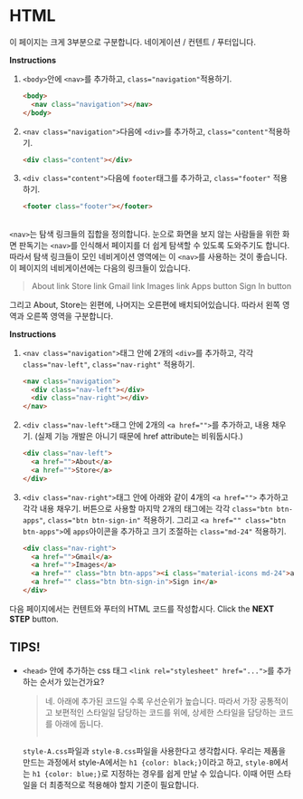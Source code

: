 # HTML
이 페이지는 크게 3부분으로 구분합니다. 네이게이션 / 컨텐트 / 푸터입니다. 

**Instructions**
1. `<body>`안에 `<nav>`를 추가하고, `class="navigation"`적용하기. 
    ```html
    <body>
      <nav class="navigation"></nav>
    </body>
    ```
1. `<nav class="navigation">`다음에 `<div>`를 추가하고, `class="content"`적용하기. 
    ```html
    <div class="content"></div>
    ```
1. `<div class="content">`다음에 `footer`태그를 추가하고, `class="footer"` 적용하기. 
    ```html
    <footer class="footer"></footer>
    ```



## <nav>
`<nav>`는 탐색 링크들의 집합을 정의합니다. 눈으로 화면을 보지 않는 사람들을 위한 화면 판독기는 `<nav>`를 인식해서 페이지를 더 쉽게 탐색할 수 있도록 도와주기도 합니다. 따라서 탐색 링크들이 모인 네비게이션 영역에는 이 `<nav>`를 사용하는 것이 좋습니다. 이 페이지의 네비게이션에는 다음의 링크들이 있습니다.
> About link
> Store link
> Gmail link
> Images link
> Apps button
> Sign In button

그리고 About, Store는 왼편에, 나머지는 오른편에 배치되어있습니다. 따라서 왼쪽 영역과 오른쪽 영역을 구분합니다. 

**Instructions**
1. `<nav class="navigation">`태그 안에 2개의 `<div>`를 추가하고, 각각 `class="nav-left"`, `class="nav-right"` 적용하기. 
    ```html
    <nav class="navigation">
      <div class="nav-left"></div>
      <div class="nav-right"></div>
    </nav>
    ```
1. `<div class="nav-left">`태그 안에 2개의 `<a href="">`를 추가하고, 내용 채우기. (실제 기능 개발은 아니기 때문에 href attribute는 비워둡시다.) 
    ```html
    <div class="nav-left">
      <a href="">About</a>
      <a href="">Store</a>
    </div>
    ```
1. `<div class="nav-right">`태그 안에 아래와 같이 4개의 `<a href="">` 추가하고 각각 내용 채우기. 버튼으로 사용할 마지막 2개의 태그에는 각각 `class="btn btn-apps"`, `class="btn btn-sign-in"` 적용하기. 그리고 `<a href="" class="btn btn-apps">`에 `apps`아이콘을 추가하고 크기 조절하는 `class="md-24"` 적용하기.   
    ```html
    <div class="nav-right">
      <a href="">Gmail</a>
      <a href="">Images</a>
      <a href="" class="btn btn-apps"><i class="material-icons md-24">apps</i></a>
      <a href="" class="btn btn-sign-in">Sign in</a>
    </div>
    ```



다음 페이지에서는 컨텐트와 푸터의 HTML 코드를 작성합시다.
Click the **NEXT STEP** button.



## TIPS!

- `<head>` 안에 추가하는 css 태그 `<link rel="stylesheet" href="...">`를 추가하는 순서가 있는건가요? 

  > 네. 아래에 추가된 코드일 수록 우선순위가 높습니다. 따라서 가장 공통적이고 보편적인 스타일일 담당하는 코드를 위에, 상세한 스타일을 담당하는 코드를 아래에 둡니다.  
  > ```html
    `style-A.css`파일과 `style-B.css`파일을 사용한다고 생각합시다. 우리는 제품을 만드는 과정에서 style-A에서는 `h1 {color: black;}`이라고 하고, `style-B`에서는 `h1 {color: blue;}`로 지정하는 경우를 쉽게 만날 수 있습니다. 이때 어떤 스타일을 더 최종적으로 적용해야 할지 기준이 필요합니다. 
    ```


[2]:https://material.io/tools/icons
[3]:https://google.github.io/material-design-icons/#styling-icons-in-material-design